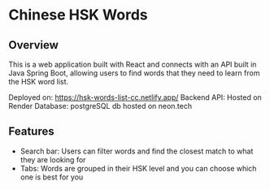 # Chinese HSK Words

## Overview
This is a web application built with React and connects with an API built in Java Spring Boot, allowing users to find words that they need to learn from the HSK word list. 

Deployed on: https://hsk-words-list-cc.netlify.app/
Backend API: Hosted on Render
Database: postgreSQL db hosted on neon.tech

## Features
- Search bar: Users can filter words and find the closest match to what they are looking for
- Tabs: Words are grouped in their HSK level and you can choose which one is best for you